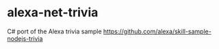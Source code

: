 # alexa-net-trivia
C# port of the Alexa trivia sample https://github.com/alexa/skill-sample-nodejs-trivia

